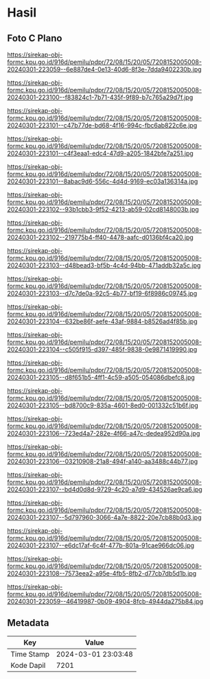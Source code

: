 # Hasil

## Foto C Plano

https://sirekap-obj-formc.kpu.go.id/916d/pemilu/pdpr/72/08/15/20/05/7208152005008-20240301-223059--6e887de4-0e13-40d6-8f3e-7dda9402230b.jpg

https://sirekap-obj-formc.kpu.go.id/916d/pemilu/pdpr/72/08/15/20/05/7208152005008-20240301-223100--f83824c1-7b71-435f-9f89-b7c765a29d7f.jpg

https://sirekap-obj-formc.kpu.go.id/916d/pemilu/pdpr/72/08/15/20/05/7208152005008-20240301-223101--c47b77de-bd68-4f16-994c-fbc6ab822c6e.jpg

https://sirekap-obj-formc.kpu.go.id/916d/pemilu/pdpr/72/08/15/20/05/7208152005008-20240301-223101--c4f3eaa1-edc4-47d9-a205-1842bfe7a251.jpg

https://sirekap-obj-formc.kpu.go.id/916d/pemilu/pdpr/72/08/15/20/05/7208152005008-20240301-223101--8abac9d6-556c-4d4d-9169-ec03a136314a.jpg

https://sirekap-obj-formc.kpu.go.id/916d/pemilu/pdpr/72/08/15/20/05/7208152005008-20240301-223102--93b1cbb3-9f52-4213-ab59-02cd8148003b.jpg

https://sirekap-obj-formc.kpu.go.id/916d/pemilu/pdpr/72/08/15/20/05/7208152005008-20240301-223102--219775b4-ff40-4478-aafc-d0136bf4ca20.jpg

https://sirekap-obj-formc.kpu.go.id/916d/pemilu/pdpr/72/08/15/20/05/7208152005008-20240301-223103--d48bead3-bf5b-4c4d-94bb-471addb32a5c.jpg

https://sirekap-obj-formc.kpu.go.id/916d/pemilu/pdpr/72/08/15/20/05/7208152005008-20240301-223103--d7c7de0a-92c5-4b77-bf19-6f8986c09745.jpg

https://sirekap-obj-formc.kpu.go.id/916d/pemilu/pdpr/72/08/15/20/05/7208152005008-20240301-223104--632be86f-aefe-43af-9884-b8526ad4f85b.jpg

https://sirekap-obj-formc.kpu.go.id/916d/pemilu/pdpr/72/08/15/20/05/7208152005008-20240301-223104--c505f915-d397-485f-9838-0e9871419990.jpg

https://sirekap-obj-formc.kpu.go.id/916d/pemilu/pdpr/72/08/15/20/05/7208152005008-20240301-223105--d8f651b5-4ff1-4c59-a505-054086dbefc8.jpg

https://sirekap-obj-formc.kpu.go.id/916d/pemilu/pdpr/72/08/15/20/05/7208152005008-20240301-223105--bd8700c9-835a-4601-8ed0-001332c51b6f.jpg

https://sirekap-obj-formc.kpu.go.id/916d/pemilu/pdpr/72/08/15/20/05/7208152005008-20240301-223106--723ed4a7-282e-4f66-a47c-dedea952d90a.jpg

https://sirekap-obj-formc.kpu.go.id/916d/pemilu/pdpr/72/08/15/20/05/7208152005008-20240301-223106--03210908-21a8-494f-a140-aa3488c44b77.jpg

https://sirekap-obj-formc.kpu.go.id/916d/pemilu/pdpr/72/08/15/20/05/7208152005008-20240301-223107--bd4d0d8d-9729-4c20-a7d9-434526ae9ca6.jpg

https://sirekap-obj-formc.kpu.go.id/916d/pemilu/pdpr/72/08/15/20/05/7208152005008-20240301-223107--5d797960-3066-4a7e-8822-20e7cb88b0d3.jpg

https://sirekap-obj-formc.kpu.go.id/916d/pemilu/pdpr/72/08/15/20/05/7208152005008-20240301-223107--e6dc17af-6c4f-477b-801a-91cae966dc06.jpg

https://sirekap-obj-formc.kpu.go.id/916d/pemilu/pdpr/72/08/15/20/05/7208152005008-20240301-223108--7573eea2-a95e-4fb5-8fb2-d77cb7db5d1b.jpg

https://sirekap-obj-formc.kpu.go.id/916d/pemilu/pdpr/72/08/15/20/05/7208152005008-20240301-223059--46419987-0b09-4904-8fcb-4944da275b84.jpg


## Metadata

| Key        | Value               |
| ---------- | ------------------- |
| Time Stamp | 2024-03-01 23:03:48 |
| Kode Dapil | 7201                |



